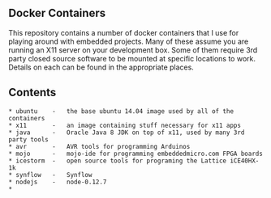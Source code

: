 Docker Containers
-----------------

This repository contains a number of docker containers that I use for playing around with embedded
projects.  Many of these assume you are running an X11 server on your development box.  Some of them
require 3rd party closed source software to be mounted at specific locations to work.  Details on
each can be found in the appropriate places.


Contents
--------

	* ubuntu	-	the base ubuntu 14.04 image used by all of the containers
	* x11		-	an image containing stuff necessary for x11 apps
	* java		- 	Oracle Java 8 JDK on top of x11, used by many 3rd party tools
	* avr		-	AVR tools for programming Arduinos
	* mojo		-	mojo-ide for programming embeddedmicro.com FPGA boards
	* icestorm	-	open source tools for programing the Lattice iCE40HX-1k 
	* synflow	-	Synflow 
	* nodejs	-	node-0.12.7
	* 

